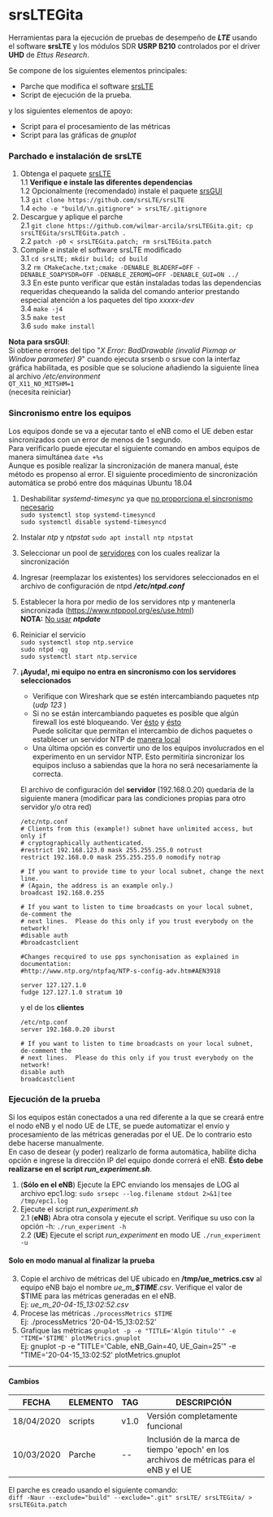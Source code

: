 # srsLTEGita
Herramientas para la ejecución de pruebas de desempeño de **_LTE_** usando el software **srsLTE** y los módulos SDR **USRP B210** controlados por el driver **UHD** de _Ettus Research_.  
  
Se compone de los siguientes elementos principales:  

  * Parche que modifica el software [srsLTE](https://github.com/srsLTE/srsLTE)  
  * Script de ejecución de la prueba.

y los siguientes elementos de apoyo:  

  * Script para el procesamiento de las métricas  
  * Script para las gráficas de _gnuplot_  

### Parchado e instalación de srsLTE
1. Obtenga el paquete [srsLTE](https://github.com/srsLTE/srsLTE)  
  1.1 **Verifique e instale las diferentes dependencias**  
  1.2 Opcionalmente (recomendado) instale el paquete [srsGUI](https://github.com/srsLTE/srsGUI)  
  1.3 `git clone https://github.com/srsLTE/srsLTE`  
  1.4 `echo -e "build/\n.gitignore" > srsLTE/.gitignore`  
2. Descargue y aplique el parche  
  2.1 `git clone https://github.com/wilmar-arcila/srsLTEGita.git; cp srsLTEGita/srsLTEGita.patch .`  
  2.2 `patch -p0 < srsLTEGita.patch; rm srsLTEGita.patch`  
3. Compile e instale el software srsLTE modificado  
  3.1 `cd srsLTE; mkdir build; cd build`  
  3.2 `rm CMakeCache.txt;cmake -DENABLE_BLADERF=OFF -DENABLE_SOAPYSDR=OFF -DENABLE_ZEROMQ=OFF -DENABLE_GUI=ON ../`  
  3.3 En este punto verificar que están instaladas todas las dependencias requeridas chequeando la salida del comando anterior prestando especial atención a los paquetes del tipo _xxxxx-dev_  
  3.4 `make -j4`  
  3.5 `make test`  
  3.6 `sudo make install`  
  
  **Nota para srsGUI**:  
  Si obtiene errores del tipo "_X Error: BadDrawable (invalid Pixmap or Window parameter) 9_" cuando ejecuta srsenb o srsue con la interfaz gráfica habilitada, es posible que se solucione añadiendo la siguiente línea al archivo _/etc/environment_  
  `QT_X11_NO_MITSHM=1`  
  (necesita reiniciar)  

### Sincronismo entre los equipos  
Los equipos donde se va a ejecutar tanto el eNB como el UE deben estar sincronizados con un error de menos de 1 segundo.  
Para verificarlo puede ejecutar el siguiente comando en ambos equipos de manera simultánea `date +%s`  
Aunque es posible realizar la sincronización de manera manual, éste método es propenso al error. El siguiente procedimiento de sincronización automática se probó entre dos máquinas Ubuntu 18.04  

1. Deshabilitar _systemd-timesync_ ya que [no proporciona el sincronismo necesario](https://unix.stackexchange.com/questions/305643/ntpd-vs-systemd-timesyncd-how-to-achieve-reliable-ntp-syncing)  
  `sudo systemctl stop systemd-timesyncd`  
  `sudo systemctl disable systemd-timesyncd`  
2. Instalar _ntp_ y _ntpstat_ `sudo apt install ntp ntpstat`  
3. Seleccionar un pool de [servidores](https://www.pool.ntp.org/es/) con los cuales realizar la sincronización  
4. Ingresar (reemplazar los existentes) los servidores seleccionados en el archivo de configuración de ntpd _**/etc/ntpd.conf**_  
5. Establecer la hora por medio de los servidores ntp y mantenerla sincronizada (https://www.ntppool.org/es/use.html)  
  **NOTA:** [No usar](http://support.ntp.org/bin/view/Dev/DeprecatingNtpdate) _**ntpdate**_   
6.  Reiniciar el servicio  
  `sudo systemctl stop ntp.service`  
  `sudo ntpd -qg`  
  `sudo systemctl start ntp.service`  
7. **¡Ayuda!, mi equipo no entra en sincronismo con los servidores seleccionados**  

    * Verifique con Wireshark que se estén intercambiando paquetes ntp (_udp 123_ )  
    * Si no se están intercambiando paquetes es posible que algún firewall los esté bloqueando. Ver [ésto](https://askubuntu.com/questions/14558/how-do-i-setup-a-local-ntp-server) y [ésto](   https://serverfault.com/questions/806274/how-to-set-up-local-ntp-server-without-internet-access-on-ubuntu)  
    Puede solicitar que permitan el intercambio de dichos paquetes o establecer un servidor NTP de [manera local](http://www.satsignal.eu/ntp/Raspberry-Pi-NTP.html)  
    * Una última opción es convertir uno de los equipos involucrados en el experimento en un servidor NTP. Esto permitiría sincronizar los equipos incluso a sabiendas que la hora no será necesariamente la correcta.  
  
    El archivo de configuración del **servidor** (192.168.0.20) quedaría de la siguiente manera (modificar para las condiciones propias para otro servidor y/o otra red)  
    ```
    /etc/ntp.conf
    # Clients from this (example!) subnet have unlimited access, but only if
    # cryptographically authenticated.
    #restrict 192.168.123.0 mask 255.255.255.0 notrust
    restrict 192.168.0.0 mask 255.255.255.0 nomodify notrap

    # If you want to provide time to your local subnet, change the next line.
    # (Again, the address is an example only.)
    broadcast 192.168.0.255

    # If you want to listen to time broadcasts on your local subnet, de-comment the
    # next lines.  Please do this only if you trust everybody on the network!
    #disable auth
    #broadcastclient

    #Changes recquired to use pps synchonisation as explained in documentation:
    #http://www.ntp.org/ntpfaq/NTP-s-config-adv.htm#AEN3918

    server 127.127.1.0
    fudge 127.127.1.0 stratum 10
    ```  
    y el de los **clientes**  
    ```
    /etc/ntp.conf
    server 192.168.0.20 iburst

    # If you want to listen to time broadcasts on your local subnet, de-comment the
    # next lines.  Please do this only if you trust everybody on the network!
    disable auth
    broadcastclient
    ```  

  
### Ejecución de la prueba
Si los equipos están conectados a una red diferente a la que se creará entre el nodo eNB y el nodo UE de LTE, se puede automatizar el envío y procesamiento de las métricas generadas por el UE. De lo contrario esto debe hacerse manualmente.  
En caso de desear (y poder) realizarlo de forma automática, habilite dicha opción e ingrese la dirección IP del equipo donde correrá el eNB. **Ésto debe realizarse en el script _run_experiment.sh_**.  

1. (**Sólo en el eNB**) Ejecute la EPC enviando los mensajes de LOG al archivo epc1.log: `sudo srsepc --log.filename stdout 2>&1|tee /tmp/epc1.log`  
2.  Ejecute el script _run_experiment.sh_  
  2.1 (**eNB**) Abra otra consola y ejecute el script. Verifique su uso con la opción -h: `./run_experiment -h`  
  2.2 (**UE**) Ejecute el script _run_experiment_ en modo UE `./run_experiment -u`  

#### Solo en modo manual al finalizar la prueba  
3. Copie el archivo de métricas del UE ubicado en **/tmp/ue\_metrics.csv** al equipo eNB bajo el nombre _ue\_m\_**$TIME**.csv_. Verifique el valor de $TIME para las métricas generadas en el eNB.  
  Ej: _ue_m_20-04-15_13:02:52.csv_
4. Procese las métricas `./processMetrics $TIME`  
  Ej: ./processMetrics '20-04-15_13:02:52'
5. Grafique las métricas `gnuplot -p -e "TITLE='Algún titulo'" -e "TIME='$TIME' plotMetrics.gnuplot`  
  Ej: gnuplot -p -e "TITLE='Cable, eNB\_Gain=40, UE\_Gain=25'" -e "TIME='20-04-15_13:02:52' plotMetrics.gnuplot
   
----------------------------------------------------------------------------   
   
#### Cambios

| FECHA | ELEMENTO | TAG | DESCRIPCIÓN |
|-------|----------|-----|-------------|
| 18/04/2020 | scripts | v1.0 | Versión completamente funcional |
| 10/03/2020 | Parche | -- | Inclusión de la marca de tiempo 'epoch' en los archivos de métricas para el eNB y el UE |

El parche es creado usando el siguiente comando:  
`diff -Naur --exclude="build" --exclude=".git" srsLTE/ srsLTEGita/ > srsLTEGita.patch`
